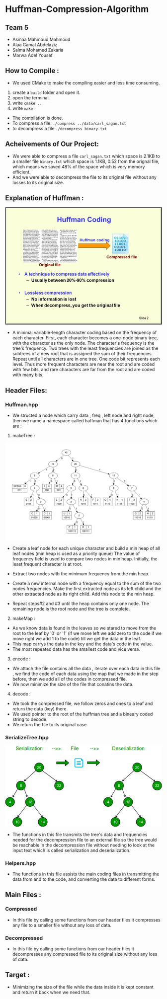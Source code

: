 # Huffman-Compression-Algorithm
## Team 5
* Asmaa Mahmoud Mahmoud
* Alaa Gamal Abdelaziz
* Salma Mohamed Zakaria
* Marwa Adel Yousef
## How to Compile :
* We used CMake to make the compiling easier and less time consuming.
1. create a ```build``` folder and open it.
2. open the terminal.
3. write  ```cmake ..```
4. write  ```make ```
* The compilation is done.
* To compress a file: ```./compress ../data/carl_sagan.txt```
* to decompress a file ```./decompress binary.txt```
## Acheivements of Our Project:
* We were able to compress a file ```carl_sagan.txt``` which space is 2.1KB to a smaller file ```binary.txt``` which space is 1.1KB, 0.52 from the orignal file, which means we saved 48% of the space which is very memory efficient.
* And we were able to decompress the file to its original file without any losses to its original size.
## Explanation of Huffman :

![picture](images/HuffmanCoding.jpg)
* A minimal variable-length character coding based on the frequency of each character. First, each character becomes a one-node binary tree, with the character as the only node. The character's frequency is the tree's frequency. Two trees with the least frequencies are joined as the subtrees of a new root that is assigned the sum of their frequencies. Repeat until all characters are in one tree. One code bit represents each level. Thus more frequent characters are near the root and are coded with few bits, and rare characters are far from the root and are coded with many bits.

## Header Files:
### Huffman.hpp
* We structed a node which carry data , freq , left node and right node, then we name a namespace called haffman that has 4 functions which are :

1. makeTree :

![picture](images/tree.png)
 * Create a leaf node for each unique character and build a min heap of all leaf nodes (min heap is used as a priority queue) The value of frequency field is used to compare two nodes in min heap. Initially, the least frequent character is at root.

 * Extract two nodes with the minimum frequency from the min heap.

 * Create a new internal node with a frequency equal to the sum of the two nodes frequencies. Make the first extracted node as its left child and the other extracted node as its right child. Add this node to the min heap.

 * Repeat steps#2 and #3 until the heap contains only one node. The remaining node is the root node and the tree is complete.

2.  makeMap :
   * As we know data is found in the leaves so we stared to move from the root to the leaf by '0' or '1' (if we move left we add zero to the code if we move right we add 1 to the code) till we get the data in the leaf. 
   * This map carrys the data in the key and the data's code in the value.
   * The most repeated data has the smallest code and vice versa. 
3. encode :
* We attach the file contains all the data , iterate over each data in this file , we find the code of each data using the map that we made in the step before, then we add all of the codes in compressed file.
* We now minimize the size of the file that conatins the data.
4. decode :
 *   We took the compressed file, we follow zeros and  ones to a leaf and return the data (key) there. 
 * We used pointer to the root of the huffman tree and a bineary coded string to decode.
 * We return the file to its original case.
 ### SerializeTree.hpp
 ![picture](images/serializationFile-1.jpg)
* The functions in this file transmits the tree's data and frequencies needed for the decompression file to an external file so the tree would be reachable in the decompression file without needing to look at the input text which is called serialization and deserialization.
### Helpers.hpp
* The functions in this file assists the main coding files in transmitting the data from and to the code, and converting the data to different forms.
 ## Main Files : 
 ### Compressed
* In this file by calling some functions from our header files it compresses any file to a smaller file without any loss of data.
 ### Decompressed
* In this file by calling some functions from our header files it decompresses any compressed file to its original size without any loss of data.
 ## Target :
  * Minimizing the size of the file while the data inside it is kept constant and return it back when we need that.

